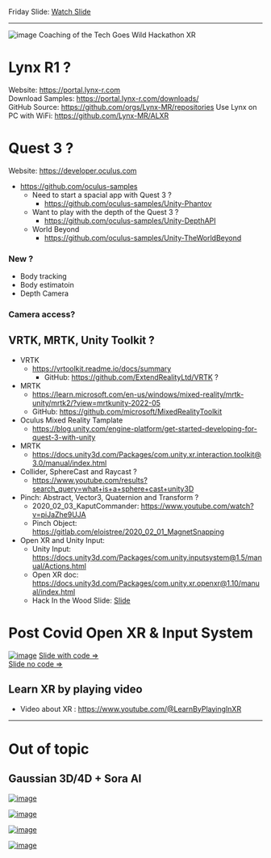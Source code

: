 Friday Slide: [Watch Slide](https://docs.google.com/presentation/d/e/2PACX-1vSGxyUsLmLiIEdPtboKty9WVjO1XojCvxGWo33keL_kOCLOkxnccqTuQmFSvb7_s5Czp81La7BfOVIZ/pub?start=true&loop=false&delayms=10000)

---------------------

![image](https://github.com/EloiStree/2024_03_22_/assets/20149493/9ae18316-c58a-4fc7-baf0-036bc2cc79c9)
Coaching of the Tech Goes Wild Hackathon XR

# Lynx R1 ?

Website: https://portal.lynx-r.com  
Download Samples: https://portal.lynx-r.com/downloads/  
GitHub Source: https://github.com/orgs/Lynx-MR/repositories 
Use Lynx on PC with WiFi: https://github.com/Lynx-MR/ALXR  


# Quest 3 ?

Website: https://developer.oculus.com  
- https://github.com/oculus-samples  
  - Need to start a spacial app with Quest 3 ?   
    - https://github.com/oculus-samples/Unity-Phantov  
  - Want to play with the depth of the Quest 3 ?  
    - https://github.com/oculus-samples/Unity-DepthAPI  
  - World Beyond  
    - https://github.com/oculus-samples/Unity-TheWorldBeyond  

### New ?
- Body tracking
- Body estimatoin
- Depth Camera

### Camera access?  

## VRTK, MRTK, Unity Toolkit ?

- VRTK
  - https://vrtoolkit.readme.io/docs/summary
    - GitHub: https://github.com/ExtendRealityLtd/VRTK ?
- MRTK
  - https://learn.microsoft.com/en-us/windows/mixed-reality/mrtk-unity/mrtk2/?view=mrtkunity-2022-05
  - GitHub: https://github.com/microsoft/MixedRealityToolkit 
- Oculus Mixed Reality Tamplate
  - https://blog.unity.com/engine-platform/get-started-developing-for-quest-3-with-unity
- MRTK
  - https://docs.unity3d.com/Packages/com.unity.xr.interaction.toolkit@3.0/manual/index.html
- Collider, SphereCast and Raycast ?
  - https://www.youtube.com/results?search_query=what+is+a+sphere+cast+unity3D
- Pinch: Abstract, Vector3, Quaternion and Transform ?
  - 2020_02_03_KaputCommander:  https://www.youtube.com/watch?v=piJaZhe9UJA
  - Pinch Object: https://gitlab.com/eloistree/2020_02_01_MagnetSnapping
- Open XR and Unity Input:
  - Unity Input: https://docs.unity3d.com/Packages/com.unity.inputsystem@1.5/manual/Actions.html
  - Open XR doc: https://docs.unity3d.com/Packages/com.unity.xr.openxr@1.10/manual/index.html 
  - Hack In the Wood Slide: [Slide](https://docs.google.com/presentation/d/e/2PACX-1vRriKS_IR4K8T0-LIFoVX0iNyFasUH7mt9zed83Bz3N-IhR_C0lRHzd0IR13XJJXeAY0JDLWCQ9KIbl/pub?start=false&loop=false&delayms=3000)
 

# Post Covid Open XR & Input System

[![image](https://github.com/EloiStree/2024_03_22_TechGoesWild/assets/20149493/9d4b49b9-949d-46ee-903c-c31b4b6cced5)](https://docs.google.com/presentation/d/1gVUTYY_wAOZR6TF3pnw4wGh7BjlUdNuoikgcT9Yvt24/edit?usp=sharing)
[Slide with code =>](https://docs.google.com/presentation/d/1gVUTYY_wAOZR6TF3pnw4wGh7BjlUdNuoikgcT9Yvt24/edit?usp=sharing)   
[Slide no code =>](https://docs.google.com/presentation/d/e/2PACX-1vSGxyUsLmLiIEdPtboKty9WVjO1XojCvxGWo33keL_kOCLOkxnccqTuQmFSvb7_s5Czp81La7BfOVIZ/pub?start=true&loop=false&delayms=10000)   






## Learn XR by playing video

- Video about XR : https://www.youtube.com/@LearnByPlayingInXR




-----------
# Out of topic
## Gaussian 3D/4D + Sora AI
[![image](https://github.com/EloiStree/2024_03_22_TechGoesWild/assets/20149493/c4752037-54b8-44c0-a0f4-1e5a84ead445)](https://twitter.com/_akhaliq/status/1689147758744104961)


[![image](https://github.com/EloiStree/2024_03_22_TechGoesWild/assets/20149493/928488da-c5e6-4942-903f-ed03ccebdce9)](https://www.youtube.com/watch?v=b-yfEzE-bIU&pp=ygUTc29yYSB0byAzRCBnYXVzc2lhbg%3D%3D)

[![image](https://github.com/EloiStree/2024_03_22_TechGoesWild/assets/20149493/60f2220c-a288-4cf8-bd55-5e47e249d1c0)](https://www.youtube.com/watch?v=VkIJbpdTujE&pp=ygUTc29yYSB0byAzRCBnYXVzc2lhbg%3D%3D)

[![image](https://github.com/EloiStree/2024_03_22_TechGoesWild/assets/20149493/00585688-faf1-48db-b0e2-5ee297d1631b)](https://www.youtube.com/watch?v=BHe-BYXzoM8&pp=ygUTc29yYSB0byAzRCBnYXVzc2lhbg%3D%3D)


